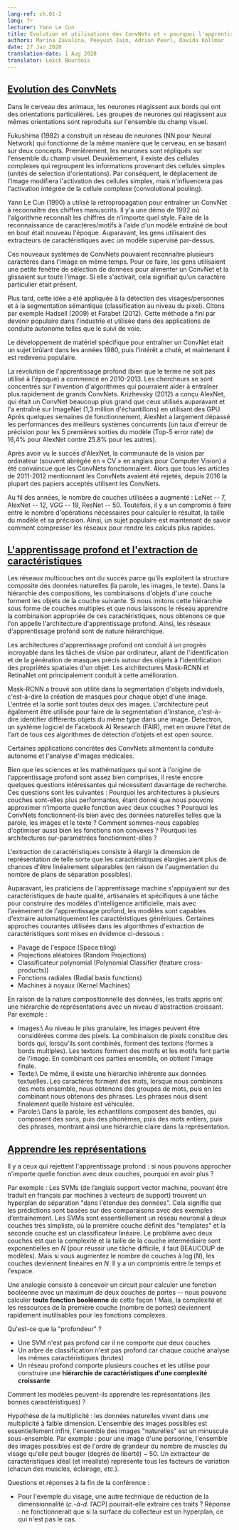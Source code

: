 ```yaml
---
lang-ref: ch.01-2
lang: fr
lecturer: Yann Le Cun
title: Evolution et utilisations des ConvNets et « pourquoi l'apprentissage profond » ? 
authors: Marina Zavalina, Peeyush Jain, Adrian Pearl, Davida Kollmar
date: 27 Jan 2020
translation-date: 1 Aug 2020
translator: Loïck Bourdois
---
```


<!--
## [Evolution of CNNs](https://www.youtube.com/watch?v=0bMe_vCZo30&t=2965s)
-->

## [Evolution des ConvNets](https://www.youtube.com/watch?v=0bMe_vCZo30&t=2965s)


<!--
In animal brains, neurons react to edges that are at particular orientations. Groups of neurons that react to the same orientations are replicated over all of the visual field.

Fukushima (1982) built a neural net (NN) that worked the same way as the brain, based on two concepts. First, neurons are replicated across the visual field. Second, there are complex cells that pool the information from simple cells (orientation-selective units). As a result, the shift of the picture will change the activation of simple cells, but will not influence the integrated activation of the complex cell (convolutional pooling).

Le Cun (1990) used backprop to train a CNN to recognize handwritten digits. There is a demo from 1992 where the algorithm recognizes the digits of any style. Doing character/pattern recognition using a model that is trained end-to-end was new at that time. Previously, people had used feature extractors with a supervised model on top.

These new CNN systems could recognize multiple characters in the image at the same time. To do it, people used a small input window for a CNN and swiped it over the whole image. If it activated, it meant there was a particular character present.

Later, this idea was applied to faces/people detection and semantic segmentation (pixel-wise classification). Examples include Hadsell (2009) and Farabet (2012). This eventually became popular in industry, used in autonomous driving applications such as lane tracking.

Special types of hardware to train CNN were a hot topic in the 1980s, then the interest dropped, and now it has become popular again.

The deep learning (though the term was not used at that time) revolution started in 2010-2013. Researchers focused on inventing algorithms that could help train large CNNs faster. Krizhevsky (2012) came up with AlexNet, which was a much larger CNN than those used before, and trained it on ImageNet (1.3 million samples) using GPUs. After running for a couple of weeks AlexNet beat the performance of the best competing systems by a large margin -- a 25.8% vs 16.4% top-5 error rate.

After seeing AlexNet's success, the computer vision (CV) community was convinced that CNNs work. While all papers from 2011-2012 that mentioned CNNs had been rejected, since 2016 most accepted CV papers use CNNs.

Over the years, the number of layers used has been increasing: LeNet -- 7, AlexNet -- 12, VGG -- 19, ResNet -- 50. However, there is a trade-off between the number of operations needed to compute the output, the size of the model, and its accuracy. Thus, a popular topic now is how to compress the networks to make the computations faster.
-->


Dans le cerveau des animaux, les neurones réagissent aux bords qui ont des orientations particulières. Les groupes de neurones qui réagissent aux mêmes orientations sont reproduits sur l'ensemble du champ visuel.

Fukushima (1982) a construit un réseau de neurones (NN pour Neural Network) qui fonctionne de la même manière que le cerveau, en se basant sur deux concepts. Premièrement, les neurones sont répliqués sur l'ensemble du champ visuel. Deuxièmement, il existe des cellules complexes qui regroupent les informations provenant des cellules simples (unités de selection d'orientations). Par conséquent, le déplacement de l'image modifiera l'activation des cellules simples, mais n'influencera pas l'activation intégrée de la cellule complexe (convolutional pooling).

Yann Le Cun (1990) a utilisé la rétropropagation pour entraîner un ConvNet à reconnaître des chiffres manuscrits. Il y'a une démo de 1992 où l'algorithme reconnaît les chiffres de n'importe quel style. Faire de la reconnaissance de caractères/motifs à l'aide d'un modèle entraîné de bout en bout était nouveau l'époque. Auparavant, les gens utilisaient des extracteurs de caractéristiques avec un modèle supervisé par-dessus.

Ces nouveaux systèmes de ConvNets pouvaient reconnaître plusieurs caractères dans l'image en même temps. Pour ce faire, les gens utilisaient une petite fenêtre de sélection de données pour alimenter un ConvNet et la glissaient sur toute l'image. Si elle s'activait, cela signifiait qu'un caractère particulier était présent.

Plus tard, cette idée a été appliquée à la détection des visages/personnes et à la segmentation sémantique (classification au niveau du pixel). Citons par exemple Hadsell (2009) et Farabet (2012). Cette méthode a fini par devenir populaire dans l'industrie et utilisée dans des applications de conduite autonome telles que le suivi de voie.

Le développement de matériel spécifique pour entraîner un ConvNet était un sujet brûlant dans les années 1980, puis l'intérêt a chuté, et maintenant il est redevenu populaire.

La révolution de l'apprentissage profond (bien que le terme ne soit pas utilisé à l'époque) a commencé en 2010-2013. Les chercheurs se sont concentrés sur l'invention d'algorithmes qui pourraient aider à entraîner plus rapidement de grands ConvNets. Krizhevsky (2012) a conçu AlexNet, qui était un ConvNet beaucoup plus grand que ceux utilisés auparavant et l'a entraîné sur ImageNet (1,3 million d'échantillons) en utilisant des GPU. Après quelques semaines de fonctionnement, AlexNet a largement dépassé les performances des meilleurs systèmes concurrents (un taux d'erreur de précision pour les 5 premières sorties du modèle (Top-5 error rate) de 16,4% pour AlexNet contre 25.8% pour les autres). 

Après avoir vu le succès d'AlexNet, la communauté de la vision par ordinateur (souvent abrégée en « CV » en anglais pour Computer Vision) a été convaincue que les ConvNets fonctionnaient. Alors que tous les articles de 2011-2012 mentionnant les ConvNets avaient été rejetés, depuis 2016 la plupart des papiers acceptés utilisent les ConvNets.


Au fil des années, le nombre de couches utilisées a augmenté : LeNet -- 7, AlexNet -- 12, VGG -- 19, ResNet -- 50. Toutefois, il y a un compromis à faire entre le nombre d'opérations nécessaires pour calculer le résultat, la taille du modèle et sa précision. Ainsi, un sujet populaire est maintenant de savoir comment compresser les réseaux pour rendre les calculs plus rapides.




<!--
## [Deep Learning and Feature Extraction](https://www.youtube.com/watch?v=0bMe_vCZo30&t=3955s)
-->

## [L'apprentissage profond et l'extraction de caractéristiques](https://www.youtube.com/watch?v=0bMe_vCZo30&t=3955s)

<!--
Multilayer networks are successful because they exploit the compositional structure of natural data. In compositional hierarchy, combinations of objects at one layer in the hierarchy form the objects at the next layer. If we mimic this hierarchy as multiple layers and let the network learn the appropriate combination of features, we get what is called Deep Learning architecture. Thus, Deep Learning networks are hierarchical in nature.

Deep learning architectures have led to an incredible progress in computer vision tasks ranging from identifying and generating accurate masks around the objects to identifying spatial properties of an object. Mask-RCNN and RetinaNet architectures mainly led to this improvement.

Mask RCNNs have found their use in segmenting individual objects, i.e. creating masks for each object in an image. The input and output are both images. The architecture can also be used to do instance segmentation, i.e. identifying different objects of the same type in an image. Detectron, a Facebook AI Research (FAIR) software system, implements all these state-of-the-art object detection algorithms and is open source.

Some of the practical applications of CNNs are powering autonomous driving and analysing medical images.

Although the science and mathematics behind deep learning is fairly understood, there are still some interesting questions that require more research. These questions include: Why do architectures with multiple layers perform better, given that we can approximate any function with two layers? Why do CNNs work well with natural data such as speech, images, and text? How are we able to optimize non-convex functions so well? Why do over-parametrised architectures work?

Feature extraction consists of expanding the representational dimension such that the expanded features are more likely to be linearly separable; data points in higher dimensional space are more likely to be linearly separable due to the increase in the number of possible separating planes.

Earlier machine learning practitioners relied on high quality, hand crafted, and task specific features to build artificial intelligence models, but with the advent of Deep Learning, the models are able to extract the generic features automatically. Some common approaches used in feature extraction algorithms are highlighted below:

- Space tiling
- Random Projections
- Polynomial Classifier (feature cross-products)
- Radial basis functions
- Kernel Machines

Because of the compositional nature of data, learned features have a hierarchy of representations with increasing level of abstractions. For example:

-  Images - At the most granular level, images can be thought of as pixels. Combination of pixels constitute edges which when combined forms textons (multi-edge shapes). Textons form motifs and motifs form parts of the image. By combining these parts together we get the final image.
-  Text - Similarly, there is an inherent hierarchy in textual data. Characters form words, when we combine words together we get word-groups, then clauses, then by combining clauses we get sentences. Sentences finally tell us what story is being conveyed.
-  Speech - In speech, samples compose bands, which compose sounds, which compose phones, then phonemes, then whole words, then sentences, thus showing a clear hierarchy in representation.
-->




Les réseaux multicouches ont du succès parce qu'ils exploitent la structure composite des données naturelles (la parole, les images, le texte). Dans la hiérarchie des compositions, les combinaisons d'objets d'une couche forment les objets de la couche suivante. Si nous imitons cette hiérarchie sous forme de couches multiples et que nous laissons le réseau apprendre la combinaison appropriée de ces caractéristiques, nous obtenons ce que l'on appelle l'architecture d'apprentissage profond. Ainsi, les réseaux d'apprentissage profond sont de nature hiérarchique.

Les architectures d'apprentissage profond ont conduit à un progrès incroyable dans les tâches de vision par ordinateur, allant de l'identification et de la génération de masques précis autour des objets à l'identification des propriétés spatiales d'un objet. Les architectures Mask-RCNN et RetinaNet ont principalement conduit à cette amélioration.

Mask-RCNN a trouvé son utilité dans la segmentation d'objets individuels, c'est-à-dire la création de masques pour chaque objet d'une image. L'entrée et la sortie sont toutes deux des images. L'architecture peut également être utilisée pour faire de la segmentation d'instance, c'est-à-dire identifier différents objets du même type dans une image. Detectron, un système logiciel de Facebook AI Research (FAIR), met en œuvre l'état de l'art de tous ces algorithmes de détection d'objets et est open source.

Certaines applications concrêtes des ConvNets alimentent la conduite autonome et l'analyse d'images médicales.

Bien que les sciences et les mathématiques qui sont à l'origine de l'apprentissage profond sont assez bien comprises, il reste encore quelques questions intéressantes qui nécessitent davantage de recherche. Ces questions sont les suivantes : Pourquoi les architectures à plusieurs couches sont-elles plus performantes, étant donné que nous pouvons approximer n'importe quelle fonction avec deux couches ? Pourquoi les ConvNets fonctionnent-ils bien avec des données naturelles telles que la parole, les images et le texte ? Comment sommes-nous capables d'optimiser aussi bien les fonctions non convexes ? Pourquoi les architectures sur-paramétrées fonctionnent-elles ?

L'extraction de caractéristiques consiste à élargir la dimension de représentation de telle sorte que les caractéristiques élargies aient plus de chances d'être linéairement séparables (en raison de l'augmentation du nombre de plans de séparation possibles).

Auparavant, les praticiens de l'apprentissage machine s'appuyaient sur des caractéristiques de haute qualité, artisanales et spécifiques à une tâche pour construire des modèles d'intelligence artificielle, mais avec l'avènement de l'apprentissage profond, les modèles sont capables d'extraire automatiquement les caractéristiques génériques. Certaines approches courantes utilisées dans les algorithmes d'extraction de caractéristiques sont mises en évidence ci-dessous :

- Pavage de l'espace (Space tiling)
- Projections aléatoires (Random Projections)
- Classificateur polynomial (Polynomial Classifier (feature cross-products))
- Fonctions radiales (Radial basis functions)
- Machines à noyaux (Kernel Machines)


En raison de la nature compositionnelle des données, les traits appris ont une hiérarchie de représentations avec un niveau d'abstraction croissant. Par exemple :

- Images:\\
Au niveau le plus granulaire, les images peuvent être considérées comme des pixels. La combinaison de pixels constitue des bords qui, lorsqu'ils sont combinés, forment des textons (formes à bords multiples). Les textons forment des motifs et les motifs font partie de l'image. En combinant ces parties ensemble, on obtient l'image finale.
- Texte:\\
De même, il existe une hiérarchie inhérente aux données textuelles. Les caractères forment des mots, lorsque nous combinons des mots ensemble, nous obtenons des groupes de mots, puis en les combinant nous obtenons des phrases. Les phrases nous disent finalement quelle histoire est véhiculée.
- Parole:\\
Dans la parole, les échantillons composent des bandes, qui composent des sons, puis des phonèmes, puis des mots entiers, puis des phrases, montrant ainsi une hiérarchie claire dans la représentation.



<!--
## [Learning representations](https://www.youtube.com/watch?v=0bMe_vCZo30&t=4767s)
-->

## [Apprendre les représentations](https://www.youtube.com/watch?v=0bMe_vCZo30&t=4767s)


<!--
There are those who dismiss Deep Learning: if we can approximate any function with 2 layers, why have more?

For example: SVMs find a separating hyperplane "in the span of the data", meaning predictions are based on comparisons to training examples. SVMs are essentially a very simplistic 2 layer neural net, where the first layer defines "templates" and the second layer is a linear classifier. The problem with 2 layer fallacy is that the complexity and size of the middle layer is exponential in $N$ (to do well with a difficult task, need LOTS of templates). But if you expand the number of layers to $\log(N)$, the layers become linear in $N$. There is a trade-off between time and space.

An analogy is designing a circuit to compute a boolean function with no more than two layers of gates -- we can compute **any boolean function** this way! But, the complexity and resources of the first layer (number of gates) quickly becomes infeasible for complex functions.

What is "deep"?

- An SVM isn't deep because it only has two layers
- A classification tree isn't deep because every layer analyses the same (raw) features
- A deep network has several layers and uses them to build a **hierarchy of features of increasing complexity**

How can models learn representations (good features)?

Manifold hypothesis: natural data lives in a low-dimensional manifold. Set of possible images is essentially infinite, set of "natural" images is a tiny subset. For example: for an image of a person, the set of possible images is on the order of magnitude of the number of face muscles they can move (degrees of freedom) ~ 50. An ideal (and unrealistic) feature extractor represents all the factors of variation (each of the muscles, lighting, *etc.*).

Q&A from the end of lecture:

- For the face example, could some other dimensionality reduction technique (*i.e.* PCA) extract these features?
  - Answer: would only work if the manifold surface is a hyperplane, which it is not
-->


Il y a ceux qui rejettent l'apprentissage profond : si nous pouvons approcher n'importe quelle fonction avec deux couches, pourquoi en avoir plus ?

Par exemple : Les SVMs (de l’anglais support vector machine, pouvant être traduit en français par machines à vecteurs de support) trouvent un hyperplan de séparation "dans l'étendue des données". Cela signifie que les prédictions sont basées sur des comparaisons avec des exemples d’entraînement. Les SVMs sont essentiellement un réseau neuronal à deux couches très simpliste, où la première couche définit des "templates" et la seconde couche est un classificateur linéaire. Le problème avec deux couches est que la complexité et la taille de la couche intermédiaire sont exponentielles en $N$ (pour réussir une tâche difficile, il faut BEAUCOUP de modèles). Mais si vous augmentez le nombre de couches à $\log(N)$, les couches deviennent linéaires en $N$. Il y a un compromis entre le temps et l'espace.

Une analogie consiste à concevoir un circuit pour calculer une fonction booléenne avec un maximum de deux couches de portes -- nous pouvons calculer **toute fonction booléenne** de cette façon ! Mais, la complexité et les ressources de la première couche (nombre de portes) deviennent rapidement inutilisables pour les fonctions complexes.


Qu'est-ce que la "profondeur" ?

- Une SVM n'est pas profond car il ne comporte que deux couches
- Un arbre de classification n'est pas profond car chaque couche analyse les mêmes caractéristiques (brutes)
- Un réseau profond comporte plusieurs couches et les utilise pour construire une **hiérarchie de caractéristiques d'une complexité croissante**


Comment les modèles peuvent-ils apprendre les représentations (les bonnes caractéristiques) ?

Hypothèse de la multiplicité : les données naturelles vivent dans une multiplicité à faible dimension. L'ensemble des images possibles est essentiellement infini, l'ensemble des images "naturelles" est un minuscule sous-ensemble. Par exemple : pour une image d'une personne, l'ensemble des images possibles est de l'ordre de grandeur du nombre de muscles du visage qu'elle peut bouger (degrés de liberté) ~ 50. Un extracteur de caractéristiques idéal (et irréaliste) représente tous les facteurs de variation (chacun des muscles, éclairage, *etc.*).


Questions et réponses à la fin de la conférence :

- Pour l'exemple du visage, une autre technique de réduction de la dimensionnalité (*c.-à-d.* l’ACP) pourrait-elle extraire ces traits ?
 Réponse : ne fonctionnerait que si la surface du collecteur est un hyperplan, ce qui n'est pas le cas.
